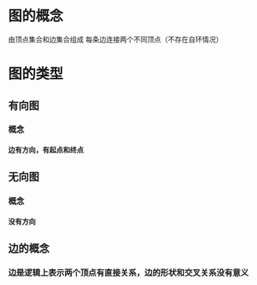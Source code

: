 # 图的概念
  由顶点集合和边集合组成
  每条边连接两个不同顶点（不存在自环情况）
# 图的类型
## 有向图
### 概念
#### 边有方向，有起点和终点

## 无向图
### 概念
#### 没有方向

## 边的概念
### 边是逻辑上表示两个顶点有直接关系，边的形状和交叉关系没有意义

